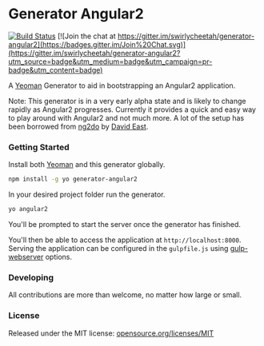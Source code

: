 # Generator Angular2

[![Build Status](https://secure.travis-ci.org/swirlycheetah/generator-angular2.png?branch=master)](https://travis-ci.org/swirlycheetah/generator-angular2) [![Join the chat at https://gitter.im/swirlycheetah/generator-angular2](https://badges.gitter.im/Join%20Chat.svg)](https://gitter.im/swirlycheetah/generator-angular2?utm_source=badge&utm_medium=badge&utm_campaign=pr-badge&utm_content=badge)

A [Yeoman](http://yeoman.io) Generator to aid in bootstrapping an Angular2 application.

Note: This generator is in a very early alpha state and is likely to change rapidly as Angular2 progresses. Currently it provides a quick and easy way to play around with Angular2 and not much more. A lot of the setup has been borrowed from [ng2do](https://github.com/davideast/ng2do) by [David East](https://twitter.com/_davideast).

### Getting Started

Install both [Yeoman](http://yeoman.io) and this generator globally.

```bash
npm install -g yo generator-angular2
```

In your desired project folder run the generator.

```bash
yo angular2
```

You'll be prompted to start the server once the generator has finished.

You'll then be able to access the application at `http://localhost:8000`. Serving the application can be configured in the `gulpfile.js` using [gulp-webserver](https://www.npmjs.com/package/gulp-webserver) options.

### Developing

All contributions are more than welcome, no matter how large or small.

### License

Released under the MIT license: [opensource.org/licenses/MIT](http://opensource.org/licenses/MIT)
